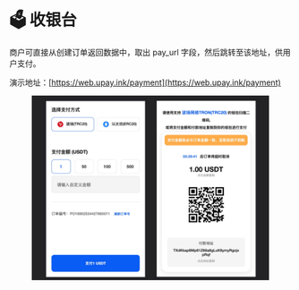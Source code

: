 # 🗳️ 收银台

商户可直接从创建订单返回数据中，取出 pay\_url 字段，然后跳转至该地址，供用户支付。

演示地址：[https://web.upay.ink/payment](https://web.upay.ink/payment)



<figure><img src="../.gitbook/assets/en.png" alt=""><figcaption></figcaption></figure>
